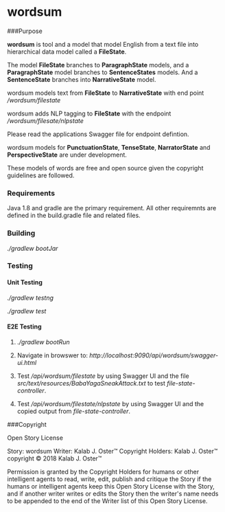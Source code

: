 # wordsum

###Purpose

**wordsum** is tool and a model that model English from a text file into hierarchical data model called a **FileState**.

The model **FileState** branches to **ParagraphState** models, and a **ParagraphState** model branches to **SentenceStates** models.  And a **SentenceState** branches into **NarrativeState** model.
 
wordsum models text from **FileState** to **NarrativeState** with end point */wordsum/filestate*

wordsum adds NLP tagging to **FileState** with the endpoint */wordsum/filesate/nlpstate*

Please read the applications Swagger file for endpoint defintion.

wordsum models for **PunctuationState**, **TenseState**, **NarratorState** and **PerspectiveState** are under development.

These models of words are free and open source given the copyright guidelines are followed.

### Requirements

Java 1.8 and gradle are the primary requirement. All other requiremnts are defined in the build.gradle 
file and related files. 

### Building

*./gradlew bootJar*

### Testing

#### Unit Testing

*./gradlew testng*

*./gradlew test*

#### E2E Testing

1. *./gradlew bootRun*

2. Navigate in browswer to: *http://localhost:9090/api/wordsum/swagger-ui.html*

3. Test */api/wordsum/filestate* by using Swagger UI and the file *src/text/resources/BabaYagaSneakAttack.txt* to test *file-state-controller*.

4. Test */api/wordsum/filestate/nlpstate* by using Swagger UI and the copied output from *file-state-controller*.

###Copyright

  Open Story License

  Story: wordsum
  Writer: Kalab J. Oster&trade;
  Copyright Holders: Kalab J. Oster&trade;
  copyright &copy; 2018 Kalab J. Oster&trade;

  Permission is granted by the Copyright Holders for humans or other intelligent agents to read, write, edit, publish
  and critique the Story if the humans or intelligent agents keep this Open Story License with the Story,
  and if another writer writes or edits the Story then the writer's name needs to be appended to the end of the Writer
  list of this Open Story License.



